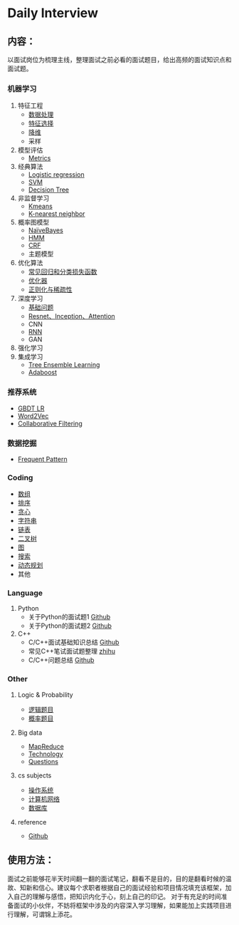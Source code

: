 # Daily Interview


## 内容：
以面试岗位为梳理主线，整理面试之前必看的面试题目，给出高频的面试知识点和面试题。


### 机器学习
1. 特征工程
   + [数据处理](machine-learning/data_processing.md)
   + [特征选择](machine-learning/feature_selection.md)
   + [降维](machine-learning/pca.md)
   + 采样
2. 模型评估
   + [Metrics](/machine-learning/metrics.md)
3. 经典算法
   + [Logistic regression](/machine-learning/logistic_regression.md)
   + [SVM](/machine-learning/SVM.md)
   + [Decision Tree](/machine-learning/DecisionTree.md)
4. 非监督学习
   + [Kmeans](/machine-learning/kmeans.md)
   + [K-nearest neighbor](/machine-learning/kNN.md)
5. 概率图模型
   + [NaïveBayes](/machine-learning/NaïveBayes.md)
   + [HMM](/machine-learning/HMM.md)
   + [CRF](/machine-learning/CRF.md)
   + 主题模型
6. 优化算法
   + [常见回归和分类损失函数](/machine-learning/loss_functions.md)
   + [优化器](/machine-learning/optimizer.md)
   + [正则化与稀疏性](/machine-learning/regularization.md)
7. 深度学习
   + [基础问题](/machine-learning/deep_learning_basic.md)
   + [Resnet、Inception、Attention](/machine-learning/dl_structure.md)
   + CNN
   + [RNN](/machine-learning/rnn.md)
   + GAN
8. 强化学习
9. 集成学习
   + [Tree Ensemble Learning](/machine-learning/tree_ensemble_learning.md)
   + [Adaboost](/machine-learning/Adaboost.md)

### 推荐系统
   + [GBDT LR](/machine-learning/gbdt_lr.md)
   + [Word2Vec](/machine-learning/word2vec.md)
   + [Collaborative Filtering](/machine-learning/collaborative_filtering.md)

### 数据挖掘
   + [Frequent Pattern](/machine-learning/frequent_pattern.md)

### Coding
   + [数组](/coding/Array.md)
   + [排序](/coding/sort.md)
   + [贪心](/coding/greedy.md)
   + [字符串](/coding/string.md)
   + [链表](/coding/linklist.md)
   + [二叉树](/coding/binaryTree.md)
   + [图](/coding/graph.md)
   + [搜索](/coding/search.md)
   + [动态规划](/coding/dp.md)
   + 其他

### Language
1. Python
   + 关于Python的面试题1 [Github](https://github.com/taizilongxu/interview_python)
   + 关于Python的面试题2 [Github](https://github.com/kenwoodjw/python_interview_question)
2. C++
   + C/C++面试基础知识总结 [Github](https://github.com/huihut/interview)
   + 常见C++笔试面试题整理 [zhihu](https://zhuanlan.zhihu.com/p/69999591)
   + C/C++问题总结 [Github](https://github.com/linw7/Skill-Tree/blob/master/%E7%BC%96%E7%A8%8B%E8%AF%AD%E8%A8%80C++.md)
### Other
1. Logic & Probability
   + [逻辑题目](/logic-probability/logic.md)
   + [概率题目](/logic-probability/probability.md)

2. Big data
   + [MapReduce](/big-data/mapreduce.md)
   + [Technology](/big-data/Technology.md)
   + [Questions](/big-data/questions.md)

3. cs subjects
   + [操作系统](/cs-subjects/opreating-systems.md)
   + [计算机网络](/cs-subjects/compute-networks.md)
   + [数据库](/cs-subjects/dbms.md)

4. reference
   + [Github](https://github.com/lcylmhlcy/Awesome-algorithm-interview)


## 使用方法：
面试之前能够花半天时间翻一翻的面试笔记，翻看不是目的，目的是翻看时候的温故、知新和信心。建议每个求职者根据自己的面试经验和项目情况填充该框架，加入自己的理解与感悟，把知识内化于心，刻上自己的印记。
对于有充足的时间准备面试的小伙伴，不妨将框架中涉及的内容深入学习理解，如果能加上实践项目进行理解，可谓锦上添花。
